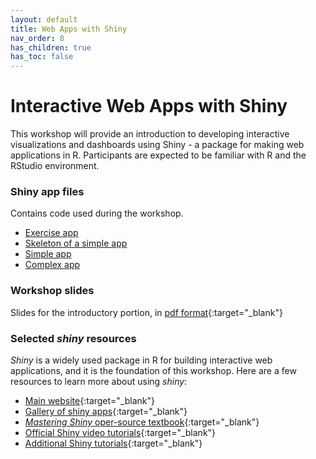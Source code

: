 ```yaml
---
layout: default
title: Web Apps with Shiny
nav_order: 8
has_children: true
has_toc: false
---
```


# Interactive Web Apps with Shiny

This workshop will provide an introduction to developing interactive visualizations and dashboards using Shiny - a package for making web applications in R. Participants are expected to be familiar with R and the RStudio environment.

### Shiny app files
Contains code used during the workshop.
- [Exercise app](exercise/app.R)
- [Skeleton of a simple app](skeleton/app.R)
- [Simple app](simple/app.R)
- [Complex app](complex/app.R)

### Workshop slides
Slides for the introductory portion, in [pdf format](slides/r-shiny-slides.pdf){:target="_blank"}

### Selected _shiny_ resources
_Shiny_ is a widely used package in R for building interactive web applications, and it is the foundation of this workshop. Here are a few resources to learn more about using _shiny_:

- [Main website](https://shiny.rstudio.com/){:target="_blank"}
- [Gallery of shiny apps](https://shiny.rstudio.com/gallery/){:target="_blank"}
- [_Mastering Shiny_ oper-source textbook](https://mastering-shiny.org/){:target="_blank"}
- [Official Shiny video tutorials](https://shiny.rstudio.com/tutorial/){:target="_blank"}
- [Additional Shiny tutorials](https://rstudio-education.github.io/shiny-course/){:target="_blank"}
